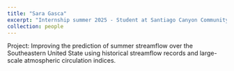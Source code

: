 ```yaml
---
title: "Sara Gasca"
excerpt: "Internship summer 2025 - Student at Santiago Canyon Community College" 
collection: people
---
```


Project: Improving the prediction of summer streamflow over the Southeastern United State using historical streamflow records and large-scale atmospheric circulation indices. 